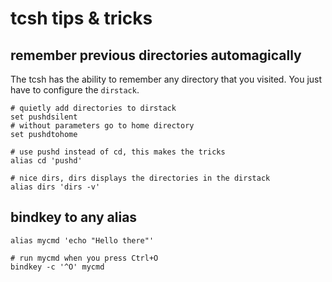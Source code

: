# tcsh tips & tricks

## remember previous directories automagically

The tcsh has the ability to remember any directory that you visited.
You just have to configure the `dirstack`.

```
# quietly add directories to dirstack
set pushdsilent
# without parameters go to home directory
set pushdtohome

# use pushd instead of cd, this makes the tricks
alias cd 'pushd'

# nice dirs, dirs displays the directories in the dirstack
alias dirs 'dirs -v'
```

## bindkey to any alias

```
alias mycmd 'echo "Hello there"'

# run mycmd when you press Ctrl+O
bindkey -c '^O' mycmd
```
